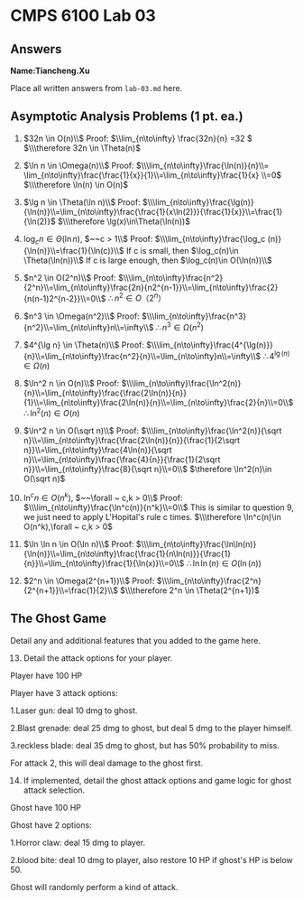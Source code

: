 # CMPS 6100 Lab 03
## Answers

**Name:**__________Tiancheng.Xu__________


Place all written answers from `lab-03.md` here.

## Asymptotic Analysis Problems (1 pt. ea.)

1. $32n \in O(n)\\$
Proof:
$\\\lim_{n\to\infty} \frac{32n}{n} =32 $
$\\\therefore 32n \in \Theta(n)$


2. $\ln n \in \Omega(n)\\$
Proof:
$\\\lim_{n\to\infty}\frac{\ln(n)}{n}\\= \lim_{n\to\infty}\frac{\frac{1}{x}}{1}\\=\lim_{n\to\infty}\frac{1}{x}
\\=0$
$\\\therefore \ln(n) \in O(n)$


3. $\lg n \in \Theta(\ln n)\\$
Proof:
$\\\lim_{n\to\infty}\frac{\lg(n)}{\ln(n)}\\=\lim_{n\to\infty}\frac{\frac{1}{x\ln(2)}}{\frac{1}{x}}\\=\frac{1}{\ln(2)}$
$\\\therefore \lg(x)\in\Theta(\ln(n))$


4. $\log_c n \in \Theta(\ln n)$, $~~c > 1\\$
Proof:
$\\\lim_{n\to\infty}\frac{\log_c (n)}{\ln(n)}\\=\frac{1}{\ln(c)}\\$
If c is small, then $\log_c(n)\in \Theta(\ln(n))\\$
If c is large enough, then $\log_c(n)\in O(\ln(n))\\$ 

5. $n^2 \in O(2^n)\\$
Proof:
$\\\lim_{n\to\infty}\frac{n^2}{2^n}\\=\lim_{n\to\infty}\frac{2n}{n2^{n-1}}\\=\lim_{n\to\infty}\frac{2}{n(n-1)2^{n-2}}\\=0\\$
$\therefore n^2\in O（2^n）$



6. $n^3 \in \Omega(n^2)\\$
Proof:
$\\\lim_{n\to\infty}\frac{n^3}{n^2}\\=\lim_{n\to\infty}n\\=\infty\\$
$\therefore n^3\in\Omega(n^2)$



7. $4^{\lg n} \in \Theta(n)\\$
Proof:
$\\\lim_{n\to\infty}\frac{4^{\lg(n)}}{n}\\=\lim_{n\to\infty}\frac{n^2}{n}\\=\lim_{n\to\infty}n\\=\infty\\$
$\therefore 4^{\lg(n)}\in\Omega(n)$



8. $\ln^2 n \in O(n)\\$
Proof:
$\\\lim_{n\to\infty}\frac{\ln^2(n)}{n}\\=\lim_{n\to\infty}\frac{\frac{2\ln(n)}{n}}{1}\\=\lim_{n\to\infty}\frac{2\ln(n)}{n}\\=\lim_{n\to\infty}\frac{2}{n}\\=0\\$
$\therefore \ln^2(n)\in O(n)$



9. $\ln^2 n \in O(\sqrt n)\\$
Proof:
$\\\lim_{n\to\infty}\frac{\ln^2(n)}{\sqrt n}\\=\lim_{n\to\infty}\frac{\frac{2\ln(n)}{n}}{\frac{1}{2\sqrt n}}\\=\lim_{n\to\infty}\frac{4\ln(n)}{\sqrt n}\\=\lim_{n\to\infty}\frac{\frac{4}{n}}{\frac{1}{2\sqrt n}}\\=\lim_{n\to\infty}\frac{8}{\sqrt n}\\=0\\$
$\therefore \ln^2(n)\in O(\sqrt n)$


10. $\ln^c n \in O(n^k)$, $~~\forall ~ c,k > 0\\$ 
Proof:
$\\\lim_{n\to\infty}\frac{\ln^c(n)}{n^k}\\=0\\$
This is similar to question 9, we just need to apply L'Hopital's rule c times.
$\\\therefore \ln^c(n)\in O(n^k),\forall ~ c,k > 0$


11. $\ln \ln n \in O(\ln n)\\$
Proof:
$\\\lim_{n\to\infty}\frac{\ln\ln(n)}{\ln(n)}\\=\lim_{n\to\infty}\frac{\frac{1}{n\ln(n)}}{\frac{1}{n}}\\=\lim_{n\to\infty}\frac{1}{\ln(x)}\\=0\\$
$\therefore \ln\ln(n)\in O(\ln(n))$


12.  $2^n \in \Omega(2^{n+1})\\$
Proof:
$\\\lim_{n\to\infty}\frac{2^n}{2^{n+1}}\\=\frac{1}{2}\\$
$\\\therefore 2^n \in \Theta(2^{n+1})$


## The Ghost Game

Detail any and additional features that you added to the game here. 

13. Detail the attack options for your player.

Player have 100 HP

Player have 3 attack options:

1.Laser gun: deal 10 dmg to ghost.

2.Blast grenade: deal 25 dmg to ghost, but deal 5 dmg to the player himself. 

3.reckless blade: deal 35 dmg to ghost, but has 50% probability to miss.

For attack 2, this will deal damage to the ghost first.

14. If implemented, detail the ghost attack options and game logic for 
ghost attack selection.

Ghost have 100 HP

Ghost have 2 options:

1.Horror claw: deal 15 dmg to player. 

2.blood bite: deal 10 dmg to player, also restore 10 HP if ghost's HP is below 50.

Ghost will randomly perform a kind of attack.
